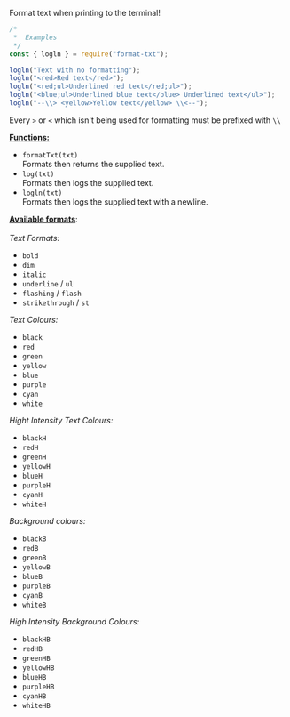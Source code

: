 Format text when printing to the terminal!

```js
/*
 *  Examples
 */
const { logln } = require("format-txt");

logln("Text with no formatting");
logln("<red>Red text</red>");
logln("<red;ul>Underlined red text</red;ul>");
logln("<blue;ul>Underlined blue text</blue> Underlined text</ul>");
logln("--\\> <yellow>Yellow text</yellow> \\<--");
```

Every `>` or `<` which isn't being used for formatting must be prefixed with `\\`

<b><u>Functions:</b></u><br>
- `formatTxt(txt)`<br>
Formats then returns the supplied text.
- `log(txt)`<br>
Formats then logs the supplied text.
- `logln(txt)`<br>
Formats then logs the supplied text with a newline.

<b><u>Available formats</u></b>:<br><br>
<i>Text Formats:</i>
- `bold`
- `dim`
- `italic`
- `underline` / `ul`
- `flashing` / `flash`
- `strikethrough` / `st`

<i>Text Colours:</i>
- `black`
- `red`
- `green`
- `yellow`
- `blue`
- `purple`
- `cyan`
- `white`

<i>Hight Intensity Text Colours:</i>
- `blackH`
- `redH`
- `greenH`
- `yellowH`
- `blueH`
- `purpleH`
- `cyanH`
- `whiteH`

<i>Background colours:</i>
- `blackB`
- `redB`
- `greenB`
- `yellowB`
- `blueB`
- `purpleB`
- `cyanB`
- `whiteB`

<i>High Intensity Background Colours:</i>
- `blackHB`
- `redHB`
- `greenHB`
- `yellowHB`
- `blueHB`
- `purpleHB`
- `cyanHB`
- `whiteHB`
